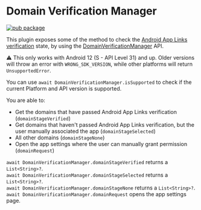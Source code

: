 # Domain Verification Manager
[![pub package](https://img.shields.io/pub/v/domain_verification_manager.svg)](https://pub.dev/packages/domain_verification_manager)

This plugin exposes some of the method to check the [Android App Links verification](https://developer.android.com/training/app-links/verify-site-associations) state, by using the [DomainVerificationManager](https://developer.android.com/reference/android/content/pm/verify/domain/DomainVerificationManager) API.

:warning: This only works with Android 12 (S - API Level 31) and up. Older versions will throw an error with `WRONG_SDK_VERSION`, while other platforms will return `UnsupportedError`.

You can use `await DomainVerificationManager.isSupported` to check if the current Platform and API version is supported.

You are able to:

* Get the domains that have passed Android App Links verification (`domainStageVerified`)
* Get domains that haven't passed Android App Links verification, but the user manually associated the app (`domainStageSelected`)
* All other domains (`domainStageNone`)
* Open the app settings where the user can manually grant permission (`domainRequest`)

`await DomainVerificationManager.domainStageVerified` returns a `List<String>?`.\
`await DomainVerificationManager.domainStageSelected` returns a `List<String>?`.\
`await DomainVerificationManager.domainStageNone` returns a `List<String>?`.\
`await DomainVerificationManager.domainRequest` opens the app settings page.



